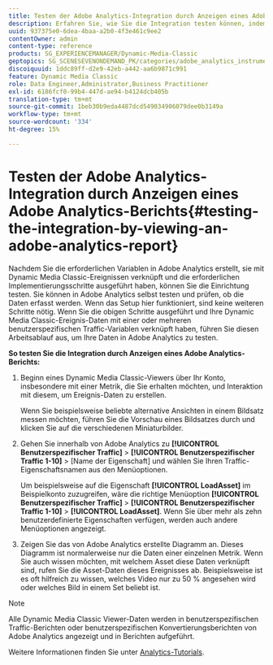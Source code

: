 ```yaml
---
title: Testen der Adobe Analytics-Integration durch Anzeigen eines Adobe Analytics-Berichts
description: Erfahren Sie, wie Sie die Integration testen können, indem Sie einen Adobe Analytics-Bericht anzeigen.
uuid: 937375e0-6dea-4baa-a2b0-4f3e461c9ee2
contentOwner: admin
content-type: reference
products: SG_EXPERIENCEMANAGER/Dynamic-Media-Classic
geptopics: SG_SCENESEVENONDEMAND_PK/categories/adobe_analytics_instrumentation_kit
discoiquuid: 1ddc89ff-d2e9-42eb-a442-aa6b9871c991
feature: Dynamic Media Classic
role: Data Engineer,Administrator,Business Practitioner
exl-id: 6186fcf0-99b4-447d-ae94-b4124dcb405b
translation-type: tm+mt
source-git-commit: 1beb30b9eda4487dcd549034906079dee0b3149a
workflow-type: tm+mt
source-wordcount: '334'
ht-degree: 15%

---
```


# Testen der Adobe Analytics-Integration durch Anzeigen eines Adobe Analytics-Berichts{#testing-the-integration-by-viewing-an-adobe-analytics-report}

Nachdem Sie die erforderlichen Variablen in Adobe Analytics erstellt, sie mit Dynamic Media Classic-Ereignissen verknüpft und die erforderlichen Implementierungsschritte ausgeführt haben, können Sie die Einrichtung testen. Sie können in Adobe Analytics selbst testen und prüfen, ob die Daten erfasst werden. Wenn das Setup hier funktioniert, sind keine weiteren Schritte nötig. Wenn Sie die obigen Schritte ausgeführt und Ihre Dynamic Media Classic-Ereignis-Daten mit einer oder mehreren benutzerspezifischen Traffic-Variablen verknüpft haben, führen Sie diesen Arbeitsablauf aus, um Ihre Daten in Adobe Analytics zu testen.

**So testen Sie die Integration durch Anzeigen eines Adobe Analytics-Berichts:**

1. Beginn eines Dynamic Media Classic-Viewers über Ihr Konto, insbesondere mit einer Metrik, die Sie erhalten möchten, und Interaktion mit diesem, um Ereignis-Daten zu erstellen.

   Wenn Sie beispielsweise beliebte alternative Ansichten in einem Bildsatz messen möchten, führen Sie die Vorschau eines Bildsatzes durch und klicken Sie auf die verschiedenen Miniaturbilder.

1. Gehen Sie innerhalb von Adobe Analytics zu **[!UICONTROL Benutzerspezifischer Traffic]** > **[!UICONTROL Benutzerspezifischer Traffic 1-10]** > [Name der Eigenschaft] und wählen Sie Ihren Traffic-Eigenschaftsnamen aus den Menüoptionen.

   Um beispielsweise auf die Eigenschaft **[!UICONTROL LoadAsset]** im Beispielkonto zuzugreifen, wäre die richtige Menüoption **[!UICONTROL Benutzerspezifischer Traffic]** > **[!UICONTROL Benutzerspezifischer Traffic 1-10]** > **[!UICONTROL LoadAsset]**. Wenn Sie über mehr als zehn benutzerdefinierte Eigenschaften verfügen, werden auch andere Menüoptionen angezeigt.

1. Zeigen Sie das von Adobe Analytics erstellte Diagramm an. Dieses Diagramm ist normalerweise nur die Daten einer einzelnen Metrik. Wenn Sie auch wissen möchten, mit welchem Asset diese Daten verknüpft sind, rufen Sie die Asset-Daten dieses Ereignisses ab. Beispielsweise ist es oft hilfreich zu wissen, welches Video nur zu 50 % angesehen wird oder welches Bild in einem Set beliebt ist.

>[!NOTE]
>
>Alle Dynamic Media Classic Viewer-Daten werden in benutzerspezifischen Traffic-Berichten oder benutzerspezifischen Konvertierungsberichten von Adobe Analytics angezeigt und in Berichten aufgeführt.

Weitere Informationen finden Sie unter [Analytics-Tutorials](https://experienceleague.adobe.com/docs/analytics-learn/tutorials/overview.html).